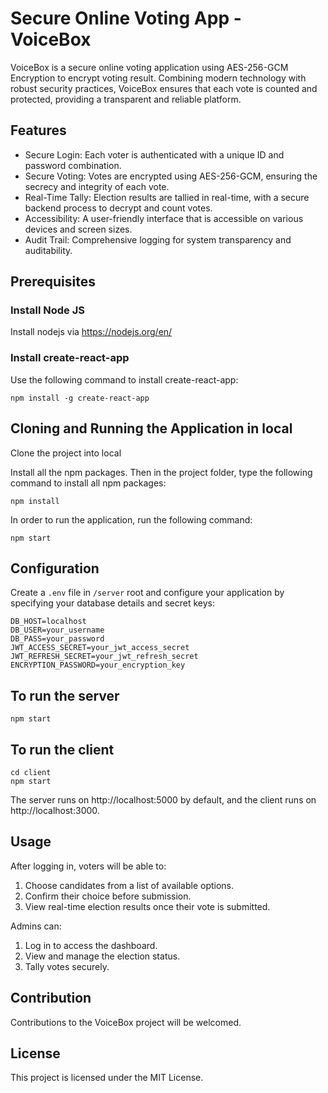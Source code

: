 # Secure Online Voting App - VoiceBox

VoiceBox is a secure online voting application using AES-256-GCM Encryption to encrypt voting result. Combining modern technology with robust security practices, VoiceBox ensures that each vote is counted and protected, providing a transparent and reliable platform.

## Features

- Secure Login: Each voter is authenticated with a unique ID and password combination.
- Secure Voting: Votes are encrypted using AES-256-GCM, ensuring the secrecy and integrity of each vote.
- Real-Time Tally: Election results are tallied in real-time, with a secure backend process to decrypt and count votes.
- Accessibility: A user-friendly interface that is accessible on various devices and screen sizes.
- Audit Trail: Comprehensive logging for system transparency and auditability.

## Prerequisites

### Install Node JS

Install nodejs via https://nodejs.org/en/

### Install create-react-app

Use the following command to install create-react-app:

```
npm install -g create-react-app
```

## Cloning and Running the Application in local

Clone the project into local

Install all the npm packages. Then in the project folder, type the following command to install all npm packages:

```
npm install
```

In order to run the application, run the following command:

```
npm start
```

## Configuration

Create a `.env` file in `/server` root and configure your application by specifying your database details and secret keys:

```
DB_HOST=localhost
DB_USER=your_username
DB_PASS=your_password
JWT_ACCESS_SECRET=your_jwt_access_secret
JWT_REFRESH_SECRET=your_jwt_refresh_secret
ENCRYPTION_PASSWORD=your_encryption_key
```

## To run the server

```
npm start
```

## To run the client

```
cd client
npm start
```

The server runs on http://localhost:5000 by default, and the client runs on http://localhost:3000.

## Usage

After logging in, voters will be able to:

1. Choose candidates from a list of available options.
2. Confirm their choice before submission.
3. View real-time election results once their vote is submitted.

Admins can:

1. Log in to access the dashboard.
2. View and manage the election status.
3. Tally votes securely.

## Contribution

Contributions to the VoiceBox project will be welcomed.

## License

This project is licensed under the MIT License.
